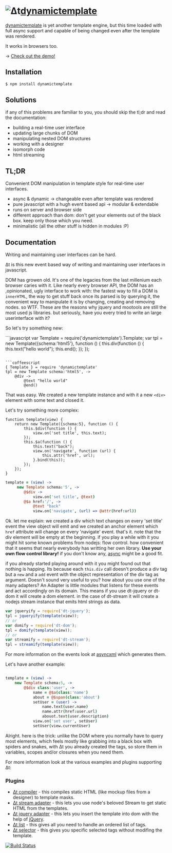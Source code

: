 # ![Δt](https://s3.amazonaws.com/cloud.ohloh.net/attachments/49947/%CE%94t_med.png)[dynamictemplate](http://dodo.github.com/node-dynamictemplate/)



[dynamictemplate](http://dodo.github.com/node-dynamictemplate/) is yet
another template engine, but this time loaded with full async support
and capable of being changed even after the template was rendered.

It works in browsers too.

→ [Check out the demo!](http://dodo.github.com/node-dynamictemplate/example/circles.html)

## Installation

```bash
$ npm install dynamictemplate
```

## Solutions

if any of this problems are familiar to you, you should skip the tl;dr and read the documentation:

 * building a real-time user interface
 * updating large chunks of DOM
 * manipulating nested DOM structures
 * working with a designer
 * isomorph code
 * html streaming


## TL;DR

Convenient DOM manipulation in template style for real-time user interfaces.

 * async & dynamic → changeable even after template was rendered
 * pure javascript with a hugh event based api → modular & extendable
 * runs on server and browser side
 * different approach than dom: don't get your elements out of the black box. keep only those which you need.
 * minimalistic (all the other stuff is hidden in modules :P)

## Documentation


Writing and maintaining user interfaces can be hard.

Δt is this new event based way of writing and maintaining user interfaces in javascript.

DOM has growen old. It's one of the legacies from the last millenium each browser caries with it.
Like nearly every browser API, the DOM has an ,opinionated, ugly interface to work with:
the fastest way to fill a DOM is `innerHTML`, the way to get stuff back once its parsed is by querying it, the convenient way to manipulate it is by changing, creating and removing nodes. so WTF.
These are the reasons why jquery and mootools are still the most used js libraries. but seriously, have you every tried to write an large userinterface with it?

So let's try something new:

``´javascript
var Template = require('dynamictemplate').Template;
var tpl = new Template({schema:'html5'}, function () {
    this.div(function () {
        this.text("hello world");
        this.end();
    });
});
```

```coffeescript
{ Template } = require 'dynamictemplate'
tpl = new Template schema:'html5', ->
    @div ->
        @text "hello world"
        @end()
```

That was easy. We created a new template instance and with it a new `<div>` element with some text and closed it.

Let's try something more complex:

```javascipt
function template(view) {
    return new Template({schema:5}, function () {
        this.$div(function () {
            view.on('set title', this.text);
        });
        this.$a(function () {
            this.text("back");
            view.on('navigate', function (url) {
                this.attr('href', url);
            }.bind(this));
        });
    });
}
```

```coffeescript
template = (view) ->
     new Template schema:'5', ->
        @$div ->
            view.on('set title', @text)
        @$a href:'/', ->
            @text "back"
            view.on('navigate', (url) => @attr(href:url))
```

Ok. let me explain: we created a div which text changes on every 'set title' event the view object will emit and we created an anchor element which `href` attribute will change on every 'navigate' event. that's it.
note that the div element will be empty at the beginning.
if you play a while with it you might hit some known problems from nodejs: flow control. how convenient that it seems that nearly everybody has writting her own library. **Use your own flow control library!**
if you don't know any, [async]() might be a good fit.

if you already started playing around with it you might found out that nothing is happing. Its because each `this.div` call doesn't produce a div tag but a `new` and a `add` event with the object representation of the div tag as argument. Doesn't sound very useful to you? how about you use one of the many adapters? An Adapter is little modules that listens for these events and act accordingly on its domain. This means if you use dt-jquery or dt-dom it will create a dom element. in the case of dt-stream it will create a nodejs stream instance that emits html strings as data.

```javascript
var jqueryify = require('dt-jquery');
tpl = jqueryify(template(view));
// or
var domify = require('dt-dom');
tpl = domify(template(view));
// or
var streamify = require('dt-stream');
tpl = streamify(template(view));
```
For more information on the events look at [asyncxml]() which generates them.

Let's have another example:

```javascript
```

```coffeescript
template = (view) ->
    new Template schema:5, ->
        @$div class:'user', ->
            name = @$a(class:'name')
            about = @$span(class:'about')
            setUser = (user) ->
                name.text(user.name)
                name.attr(href:user.url)
                abouot.text(user.description)
            view.on('set user', setUser)
            setUser(view.currentUser)

```

Alright. here is the trick: unlike the DOM where you normally have to query most elements, which feels mostly like grabbing into a black box with spiders and snakes, with Δt you already created the tags, so store them in variables, scopes and/or closures when you need them.

For more information look at the various examples and plugins supporting Δt:

### Plugins

 * [Δt compiler](https://github.com/dodo/node-dt-compiler) - this compiles static HTML (like mockup files from a designer) to template masks.
 * [Δt stream adapter](https://github.com/dodo/node-dt-stream) - this lets you use node's beloved Stream to get static HTML from the templates.
 * [Δt jquery adapter](https://github.com/dodo/node-dt-jquery) - this lets you insert the template into dom with the help of [jQuery](http://jquery.com/).
 * [Δt list](https://github.com/dodo/node-dt-list) - this gives all you need to handle an ordered list of tags.
 * [Δt selector](https://github.com/dodo/node-dt-selector) - this gives you specific selected tags without modifing the template.


[![Build Status](https://secure.travis-ci.org/dodo/node-dynamictemplate.png)](http://travis-ci.org/dodo/node-dynamictemplate)


